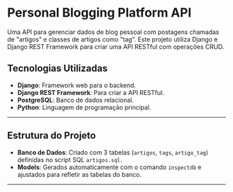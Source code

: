 # Personal Blogging Platform API

Uma API para gerenciar dados de blog pessoal com postagens chamadas de "artigos" e classes de artigos como "tag". Este projeto utiliza Django e Django REST Framework para criar uma API RESTful com operações CRUD.

## Tecnologias Utilizadas
- **Django**: Framework web para o backend.
- **Django REST Framework**: Para criar a API RESTful.
- **PostgreSQL**: Banco de dados relacional.
- **Python**: Linguagem de programação principal.

---

## Estrutura do Projeto
- **Banco de Dados**: Criado com 3 tabelas (`artigos`, `tags`, `artigo_tag`) definidas no script SQL `artigos.sql`.
- **Models**: Gerados automaticamente com o comando `inspectdb` e ajustados para refletir as tabelas do banco.

---
